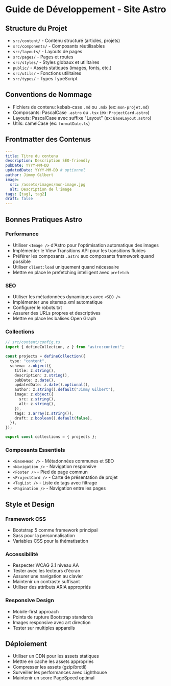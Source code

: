 # Guide de Développement - Site Astro

## Structure du Projet

- `src/content/` - Contenu structuré (articles, projets)
- `src/components/` - Composants réutilisables
- `src/layouts/` - Layouts de pages
- `src/pages/` - Pages et routes
- `src/styles/` - Styles globaux et utilitaires
- `public/` - Assets statiques (images, fonts, etc.)
- `src/utils/` - Fonctions utilitaires
- `src/types/` - Types TypeScript

## Conventions de Nommage

- Fichiers de contenu: kebab-case `.md` ou `.mdx` (ex: `mon-projet.md`)
- Composants: PascalCase `.astro` ou `.tsx` (ex: `ProjectCard.astro`)
- Layouts: PascalCase avec suffixe "Layout" (ex: `BaseLayout.astro`)
- Utils: camelCase (ex: `formatDate.ts`)

## Frontmatter des Contenus

```yaml
---
title: Titre du contenu
description: Description SEO-friendly
pubDate: YYYY-MM-DD
updatedDate: YYYY-MM-DD # optionnel
author: Jimmy Gilbert
image:
  src: /assets/images/mon-image.jpg
  alt: Description de l'image
tags: [tag1, tag2]
draft: false
---
```

## Bonnes Pratiques Astro

### Performance

- Utiliser `<Image />` d'Astro pour l'optimisation automatique des images
- Implémenter le View Transitions API pour les transitions fluides
- Préférer les composants `.astro` aux composants framework quand possible
- Utiliser `client:load` uniquement quand nécessaire
- Mettre en place le prefetching intelligent avec `prefetch`

### SEO

- Utiliser les métadonnées dynamiques avec `<SEO />`
- Implémenter une sitemap.xml automatique
- Configurer le robots.txt
- Assurer des URLs propres et descriptives
- Mettre en place les balises Open Graph

### Collections

```typescript
// src/content/config.ts
import { defineCollection, z } from "astro:content";

const projects = defineCollection({
  type: "content",
  schema: z.object({
    title: z.string(),
    description: z.string(),
    pubDate: z.date(),
    updatedDate: z.date().optional(),
    author: z.string().default("Jimmy Gilbert"),
    image: z.object({
      src: z.string(),
      alt: z.string(),
    }),
    tags: z.array(z.string()),
    draft: z.boolean().default(false),
  }),
});

export const collections = { projects };
```

### Composants Essentiels

- `<BaseHead />` - Métadonnées communes et SEO
- `<Navigation />` - Navigation responsive
- `<Footer />` - Pied de page commun
- `<ProjectCard />` - Carte de présentation de projet
- `<TagList />` - Liste de tags avec filtrage
- `<Pagination />` - Navigation entre les pages

## Style et Design

### Framework CSS

- Bootstrap 5 comme framework principal
- Sass pour la personnalisation
- Variables CSS pour la thématisation

### Accessibilité

- Respecter WCAG 2.1 niveau AA
- Tester avec les lecteurs d'écran
- Assurer une navigation au clavier
- Maintenir un contraste suffisant
- Utiliser des attributs ARIA appropriés

### Responsive Design

- Mobile-first approach
- Points de rupture Bootstrap standards
- Images responsive avec art direction
- Tester sur multiples appareils

## Déploiement

- Utiliser un CDN pour les assets statiques
- Mettre en cache les assets appropriés
- Compresser les assets (gzip/brotli)
- Surveiller les performances avec Lighthouse
- Maintenir un score PageSpeed optimal
